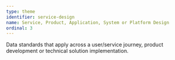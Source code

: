 ```yaml
---
type: theme
identifier: service-design
name: Service, Product, Application, System or Platform Design
ordinal: 3
---
```

Data standards that apply across a user/service journey, product development or technical solution implementation.
